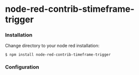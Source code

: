 # node-red-contrib-stimeframe-trigger



### Installation
 
Change directory to your node red installation:

    $ npm install node-red-contrib-timeframe-trigger
 
### Configuration 

